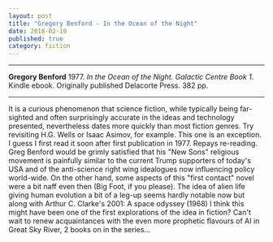 ```yaml
---
layout: post
title: "Gregory Benford - In the Ocean of the Night"
date: 2018-02-19
published: true
category: fiction
---
```



***
<b>Gregory Benford</b> 1977. _In the Ocean of the Night. Galactic Centre Book 1_. Kindle ebook.  Originally published Delacorte Press. 382 pp.

***

It is a curious phenomenon that science fiction, while typically being far-sighted and often surprisingly accurate in the ideas and technology presented, nevertheless dates more quickly than most fiction genres.  Try revisiting H.G. Wells or Isaac Asimov, for example.  This one is an exception.  I guess I first read it soon after first publication in 1977.  Repays re-reading.  Greg Benford would be grimly satisfied that his "New Sons" religious movement is painfully similar to the current Trump supporters of today's USA and of the anti-science right wing idealogues now influencing policy world-wide.  On the other hand, some aspects of this "first contact" novel were a bit naff even then (Big Foot, if you please).  The idea of alien life giving human evolution a bit of a leg-up seems hardly notable now but along with Arthur C. Clarke's 2001: A space odyssey (1968) I think this might have been one of the first explorations of the idea in fiction?   Can't wait to renew acquaintances with the even more prophetic flavours of AI in Great Sky River, 2 books on in the series...

<img align="right" src="https://images-na.ssl-images-amazon.com/images/I/61WumQf-TYL.jpg" alt=""> 
